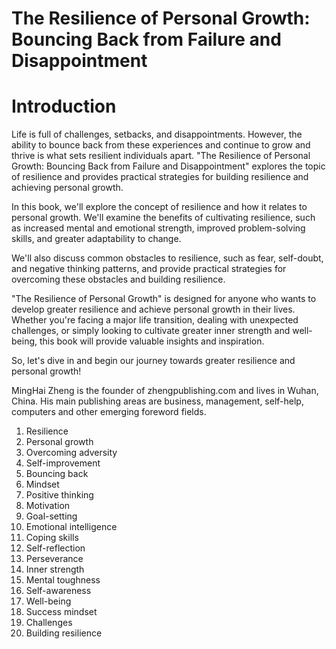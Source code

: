 # The Resilience of Personal Growth: Bouncing Back from Failure and Disappointment

# Introduction

Life is full of challenges, setbacks, and disappointments. However, the ability to bounce back from these experiences and continue to grow and thrive is what sets resilient individuals apart. "The Resilience of Personal Growth: Bouncing Back from Failure and Disappointment" explores the topic of resilience and provides practical strategies for building resilience and achieving personal growth.

In this book, we'll explore the concept of resilience and how it relates to personal growth. We'll examine the benefits of cultivating resilience, such as increased mental and emotional strength, improved problem-solving skills, and greater adaptability to change.

We'll also discuss common obstacles to resilience, such as fear, self-doubt, and negative thinking patterns, and provide practical strategies for overcoming these obstacles and building resilience.

"The Resilience of Personal Growth" is designed for anyone who wants to develop greater resilience and achieve personal growth in their lives. Whether you're facing a major life transition, dealing with unexpected challenges, or simply looking to cultivate greater inner strength and well-being, this book will provide valuable insights and inspiration.

So, let's dive in and begin our journey towards greater resilience and personal growth!

MingHai Zheng is the founder of zhengpublishing.com and lives in Wuhan, China. His main publishing areas are business, management, self-help, computers and other emerging foreword fields.





1. Resilience
2. Personal growth
3. Overcoming adversity
4. Self-improvement
5. Bouncing back
6. Mindset
7. Positive thinking
8. Motivation
9. Goal-setting
10. Emotional intelligence
11. Coping skills
12. Self-reflection
13. Perseverance
14. Inner strength
15. Mental toughness
16. Self-awareness
17. Well-being
18. Success mindset
19. Challenges
20. Building resilience

